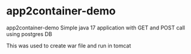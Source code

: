 # app2container-demo
app2container-demo
Simple java 17 application with GET and POST call using postgres DB

This was used to create war file and run in tomcat
